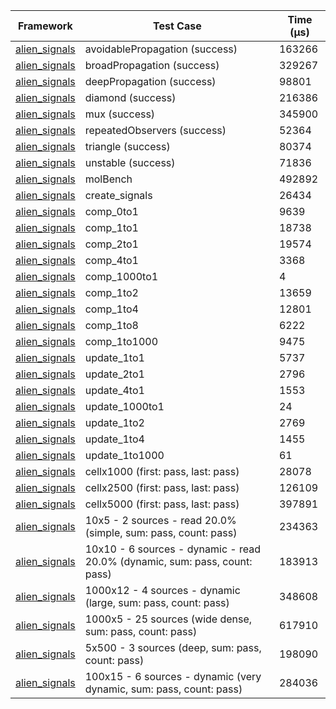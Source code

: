 | Framework | Test Case | Time (μs) |
| --- | --- | --- |
| [alien_signals](https://github.com/medz/alien-signals-dart) | avoidablePropagation (success) | 163266 |
| [alien_signals](https://github.com/medz/alien-signals-dart) | broadPropagation (success) | 329267 |
| [alien_signals](https://github.com/medz/alien-signals-dart) | deepPropagation (success) | 98801 |
| [alien_signals](https://github.com/medz/alien-signals-dart) | diamond (success) | 216386 |
| [alien_signals](https://github.com/medz/alien-signals-dart) | mux (success) | 345900 |
| [alien_signals](https://github.com/medz/alien-signals-dart) | repeatedObservers (success) | 52364 |
| [alien_signals](https://github.com/medz/alien-signals-dart) | triangle (success) | 80374 |
| [alien_signals](https://github.com/medz/alien-signals-dart) | unstable (success) | 71836 |
| [alien_signals](https://github.com/medz/alien-signals-dart) | molBench | 492892 |
| [alien_signals](https://github.com/medz/alien-signals-dart) | create_signals | 26434 |
| [alien_signals](https://github.com/medz/alien-signals-dart) | comp_0to1 | 9639 |
| [alien_signals](https://github.com/medz/alien-signals-dart) | comp_1to1 | 18738 |
| [alien_signals](https://github.com/medz/alien-signals-dart) | comp_2to1 | 19574 |
| [alien_signals](https://github.com/medz/alien-signals-dart) | comp_4to1 | 3368 |
| [alien_signals](https://github.com/medz/alien-signals-dart) | comp_1000to1 | 4 |
| [alien_signals](https://github.com/medz/alien-signals-dart) | comp_1to2 | 13659 |
| [alien_signals](https://github.com/medz/alien-signals-dart) | comp_1to4 | 12801 |
| [alien_signals](https://github.com/medz/alien-signals-dart) | comp_1to8 | 6222 |
| [alien_signals](https://github.com/medz/alien-signals-dart) | comp_1to1000 | 9475 |
| [alien_signals](https://github.com/medz/alien-signals-dart) | update_1to1 | 5737 |
| [alien_signals](https://github.com/medz/alien-signals-dart) | update_2to1 | 2796 |
| [alien_signals](https://github.com/medz/alien-signals-dart) | update_4to1 | 1553 |
| [alien_signals](https://github.com/medz/alien-signals-dart) | update_1000to1 | 24 |
| [alien_signals](https://github.com/medz/alien-signals-dart) | update_1to2 | 2769 |
| [alien_signals](https://github.com/medz/alien-signals-dart) | update_1to4 | 1455 |
| [alien_signals](https://github.com/medz/alien-signals-dart) | update_1to1000 | 61 |
| [alien_signals](https://github.com/medz/alien-signals-dart) | cellx1000 (first: pass, last: pass) | 28078 |
| [alien_signals](https://github.com/medz/alien-signals-dart) | cellx2500 (first: pass, last: pass) | 126109 |
| [alien_signals](https://github.com/medz/alien-signals-dart) | cellx5000 (first: pass, last: pass) | 397891 |
| [alien_signals](https://github.com/medz/alien-signals-dart) | 10x5 - 2 sources - read 20.0% (simple, sum: pass, count: pass) | 234363 |
| [alien_signals](https://github.com/medz/alien-signals-dart) | 10x10 - 6 sources - dynamic - read 20.0% (dynamic, sum: pass, count: pass) | 183913 |
| [alien_signals](https://github.com/medz/alien-signals-dart) | 1000x12 - 4 sources - dynamic (large, sum: pass, count: pass) | 348608 |
| [alien_signals](https://github.com/medz/alien-signals-dart) | 1000x5 - 25 sources (wide dense, sum: pass, count: pass) | 617910 |
| [alien_signals](https://github.com/medz/alien-signals-dart) | 5x500 - 3 sources (deep, sum: pass, count: pass) | 198090 |
| [alien_signals](https://github.com/medz/alien-signals-dart) | 100x15 - 6 sources - dynamic (very dynamic, sum: pass, count: pass) | 284036 |
